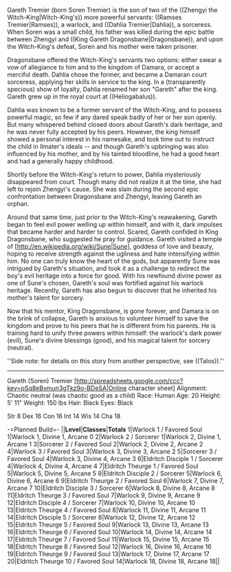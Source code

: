 Gareth Tremier (born Soren Tremier) is the son of two of the ((Zhengyi the Witch-King|Witch-King's)) more powerful servants: ((Ramses Tremier|Ramses)), a warlock, and ((Dahlia Tremier|Dahlia)), a sorceress. When Soren was a small child, his father was killed during the epic battle between Zhengyi and ((King Gareth Dragonsbane|Dragonsbane)), and upon the Witch-King's defeat, Soren and his mother were taken prisoner.

Dragonsbane offered the Witch-King's servants two options: either swear a vow of allegiance to him and to the kingdom of Damara, or accept a merciful death. Dahlia chose the former, and became a Damaran court sorceress, applying her skills in service to the king. In a (transparently specious) show of loyalty, Dahlia renamed her son &quot;Gareth&quot; after the king. Gareth grew up in the royal court at ((Heliogabalus)).

Dahlia was known to be a former servant of the Witch-King, and to possess powerful magic, so few if any dared speak badly of her or her son openly. But many whispered behind closed doors about Gareth's dark heritage, and he was never fully accepted by his peers. However, the king himself showed a personal interest in his namesake, and took time out to instruct the child in Ilmater's ideals -- and though Gareth's upbringing was also influenced by his mother, and by his tainted bloodline, he had a good heart and had a generally happy childhood.

Shortly before the Witch-King's return to power, Dahlia mysteriously disappeared from court. Though many did not realize it at the time, she had left to rejoin Zhengyi's cause. She was slain during the second epic confrontation between Dragonsbane and Zhengyi, leaving Gareth an orphan.

Around that same time, just prior to the Witch-King's reawakening, Gareth began to feel evil power welling up within himself, and with it, dark impulses that became harder and harder to control. Scared, Gareth confided in King Dragonsbane, who suggested he pray for guidance. Gareth visited a temple of [http://en.wikipedia.org/wiki/Sune|Sune], goddess of love and beauty, hoping to receive strength against the ugliness and hate intensifying within him. No one can truly know the heart of the gods, but apparently Sune was intrigued by Gareth's situation, and took it as a challenge to redirect the boy's evil heritage into a force for good. With his newfound divine power as one of Sune's chosen, Gareth's soul was fortified against his warlock heritage. Recently, Gareth has also begun to discover that he inherited his mother's talent for sorcery.

Now that his mentor, King Dragonsbane, is gone forever, and Damara is on the brink of collapse, Gareth is anxious to volunteer himself to save the kingdom and prove to his peers that he is different from his parents. He is training hard to unify three powers within himself: the warlock's dark power (evil), Sune's divine blessings (good), and his magical talent for sorcery (neutral).

''Side note: for details on this story from another perspective, see ((Talos)).''

-----

Gareth (Soren) Tremier
[http://spreadsheets.google.com/ccc?key=pSq8eBvmun3gTkz9o-BDeSA|Online character sheet]
Alignment: Chaotic neutral (was chaotic good as a child)
Race: Human
Age: 20
Height: 5' 11&quot;
Weight: 150 lbs
Hair: Black
Eyes: Black

Str 8
Dex 16
Con 16
Int 14
Wis 14
Cha 18

-=Planned Build=-
||__Level__|__Classes__|__Totals__
1|Warlock 1 / Favored Soul 1|Warlock 1, Divine 1, Arcane 0
2|Warlock 2 / Sorcerer 1|Warlock 2, Divine 1, Arcane 1
3|Sorcerer 2 / Favored Soul 2|Warlock 2, Divine 2, Arcane 2
4|Warlock 3 / Favored Soul 3|Warlock 3, Divine 3, Arcane 2
5|Sorcerer 3 / Favored Soul 4|Warlock 3, Divine 4, Arcane 3
6|Eldritch Disciple 1 / Sorcerer 4|Warlock 4, Divine 4, Arcane 4
7|Eldritch Theurge 1 / Favored Soul 5|Warlock 5, Divine 5, Arcane 5
8|Eldritch Disciple 2 / Sorcerer 5|Warlock 6, Divine 6, Arcane 6
9|Eldritch Theurge 2 / Favored Soul 6|Warlock 7, Divine 7, Arcane 7
10|Eldritch Disciple 3 / Sorcerer 6|Warlock 8, Divine 8, Arcane 8
11|Eldritch Theurge 3 / Favored Soul 7|Warlock 9, Divine 9, Arcane 9
12|Eldritch Disciple 4 / Sorcerer 7|Warlock 10, Divine 10, Arcane 10
13|Eldritch Theurge 4 / Favored Soul 8|Warlock 11, Divine 11, Arcane 11
14|Eldritch Disciple 5 / Sorcerer 8|Warlock 12, Divine 12, Arcane 12
15|Eldritch Theurge 5 / Favored Soul 9|Warlock 13, Divine 13, Arcane 13
16|Eldritch Theurge 6 / Favored Soul 10|Warlock 14, Divine 14, Arcane 14
17|Eldritch Theurge 7 / Favored Soul 11|Warlock 15, Divine 15, Arcane 15
18|Eldritch Theurge 8 / Favored Soul 12|Warlock 16, Divine 16, Arcane 16
19|Eldritch Theurge 9 / Favored Soul 13|Warlock 17, Divine 17, Arcane 17
20|Eldritch Theurge 10 / Favored Soul 14|Warlock 18, Divine 18, Arcane 18||

